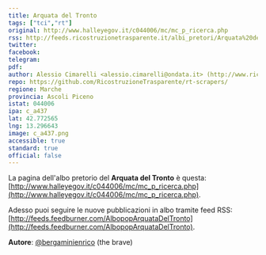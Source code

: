 ```yaml
---
title: Arquata del Tronto
tags: ["tci","rt"]
original: http://www.halleyegov.it/c044006/mc/mc_p_ricerca.php
rss: http://feeds.ricostruzionetrasparente.it/albi_pretori/Arquata%20del%20Tronto_feed.xml
twitter:
facebook:
telegram:
pdf:
author: Alessio Cimarelli <alessio.cimarelli@ondata.it> (http://www.ricostruzionetrasparente.it)
repo: https://github.com/RicostruzioneTrasparente/rt-scrapers/
regione: Marche
provincia: Ascoli Piceno
istat: 044006
ipa: c_a437
lat: 42.772565
lng: 13.296643
image: c_a437.png
accessible: true
standard: true
official: false
---
```


La pagina dell'albo pretorio del **Arquata del Tronto** è questa: [http://www.halleyegov.it/c044006/mc/mc_p_ricerca.php](http://www.halleyegov.it/c044006/mc/mc_p_ricerca.php).

Adesso puoi seguire le nuove pubblicazioni in albo tramite feed RSS: [http://feeds.feedburner.com/AlbopopArquataDelTronto](http://feeds.feedburner.com/AlbopopArquataDelTronto).


**Autore**: [@bergaminienrico](https://twitter.com/bergaminienrico) (the brave)
